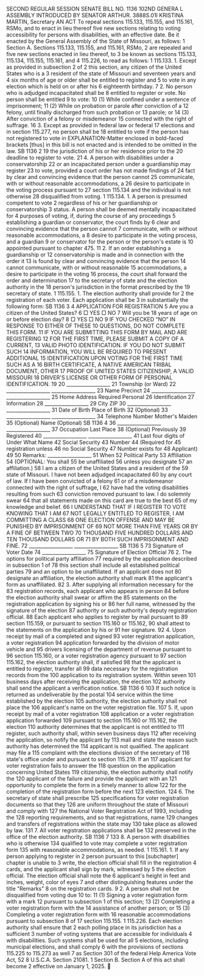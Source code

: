 SECOND REGULAR SESSION
SENATE BILL NO. 1136
102ND GENERA L ASSEMBLY
INTRODUCED BY SENATOR ARTHUR.
3888S.01I KRISTINA MARTIN, Secretary
AN ACT
To repeal sections 115.133, 115.155, and 115.161, RSMo, and to enact in lieu thereof five new
sections relating to voting accessibility for persons with disabilities, with an effective
date.
Be it enacted by the General Assembly of the State of Missouri, as follows:
1 Section A. Sections 115.133, 115.155, and 115.161, RSMo,
2 are repealed and five new sections enacted in lieu thereof, to
3 be known as sections 115.133, 115.134, 115.155, 115.161, and
4 115.226, to read as follows:
1 115.133. 1. Except as provided in subsection 2 of
2 this section, any citizen of the United States who is a
3 resident of the state of Missouri and seventeen years and
4 six months of age or older shall be entitled to register and
5 to vote in any election which is held on or after his
6 eighteenth birthday.
7 2. No person who is adjudged incapacitated shall be
8 entitled to register or vote. No person shall be entitled
9 to vote:
10 (1) While confined under a sentence of imprisonment;
11 (2) While on probation or parole after conviction of a
12 felony, until finally discharged from such probation or
13 parole; or
14 (3) After conviction of a felony or misdemeanor
15 connected with the right of suffrage.
16 3. Except as provided in federal law or federal
17 elections and in section 115.277, no person shall be
18 entitled to vote if the person has not registered to vote in
EXPLANATION-Matter enclosed in bold-faced brackets [thus] in this bill is not enacted
and is intended to be omitted in the law.
SB 1136 2
19 the jurisdiction of his or her residence prior to the
20 deadline to register to vote.
21 4. A person with disabilities under a conservatorship
22 or an incapacitated person under a guardianship may register
23 to vote, provided a court order has not made findings of
24 fact by clear and convincing evidence that the person cannot
25 communicate, with or without reasonable accommodations, a
26 desire to participate in the voting process pursuant to
27 section 115.134 and the individual is not otherwise
28 disqualified from voting.
1 115.134. 1. A person is presumed competent to vote
2 regardless of his or her guardianship or conservatorship
3 status. A person shall be deemed mentally incapacitated for
4 purposes of voting, if, during the course of any proceedings
5 establishing a guardian or conservator, the court finds by
6 clear and convincing evidence that the person cannot
7 communicate, with or without reasonable accommodations, a
8 desire to participate in the voting process, and a guardian
9 or conservator for the person or the person's estate is
10 appointed pursuant to chapter 475.
11 2. If an order establishing a guardianship or
12 conservatorship is made and in connection with the order it
13 is found by clear and convincing evidence that the person
14 cannot communicate, with or without reasonable
15 accommodations, a desire to participate in the voting
16 process, the court shall forward the order and determination
17 to the secretary of state and the election authority in the
18 person's jurisdiction in the format prescribed by the
19 secretary of state.
1 115.155. 1. The election authority shall provide for
2 the registration of each voter. Each application shall be
3 in substantially the following form:
SB 1136 3
4 APPLICATION FOR REGISTRATION
5 Are you a citizen of the United States?
6 □ YES □ NO
7 Will you be 18 years of age on or before election day?
8 □ YES □ NO
9 IF YOU CHECKED “NO” IN RESPONSE TO EITHER OF THESE
10 QUESTIONS, DO NOT COMPLETE THIS FORM.
11 IF YOU ARE SUBMITTING THIS FORM BY MAIL AND ARE REGISTERING
12 FOR THE FIRST TIME, PLEASE SUBMIT A COPY OF A CURRENT,
13 VALID PHOTO IDENTIFICATION. IF YOU DO NOT SUBMIT SUCH
14 INFORMATION, YOU WILL BE REQUIRED TO PRESENT ADDITIONAL
15 IDENTIFICATION UPON VOTING FOR THE FIRST TIME SUCH AS A
16 BIRTH CERTIFICATE, A NATIVE AMERICAN TRIBAL DOCUMENT, OTHER
17 PROOF OF UNITED STATES CITIZENSHIP, A VALID MISSOURI
18 DRIVER'S LICENSE OR OTHER FORM OF PERSONAL IDENTIFICATION.
19
20 __________________
21 Township (or Ward)
22 __________________ __________________
23 Name Precinct
24 __________________ __________________
25 Home Address Required Personal
26 Identification
27 Information
28 __________________
29 City ZIP
30 __________________ __________________
31 Date of Birth Place of Birth
32 (Optional)
33 __________________ __________________
34 Telephone Number Mother's Maiden
35 (Optional) Name (Optional)
SB 1136 4
36 __________________ __________________
37 Occupation Last Place
38 (Optional) Previously
39 Registered
40 __________________ __________________
41 Last four digits of Under What Name
42 Social Security
43 Number
44 (Required for
45 registration unless
46 no Social Security
47 Number exists for
48 Applicant)
49
50 Remarks: __________________
51 When
52 Political Party
53 Affiliation
54 (OPTIONAL: You shall
55 be unaffiliated
56 unless you designate
57 an affiliation.)
58 I am a citizen of the United States and a resident of the
59 state of Missouri. I have not been adjudged incapacitated
60 by any court of law. If I have been convicted of a felony
61 or of a misdemeanor connected with the right of suffrage, I
62 have had the voting disabilities resulting from such
63 conviction removed pursuant to law. I do solemnly swear
64 that all statements made on this card are true to the best
65 of my knowledge and belief.
66 I UNDERSTAND THAT IF I REGISTER TO VOTE KNOWING THAT I AM
67 NOT LEGALLY ENTITLED TO REGISTER, I AM COMMITTING A CLASS
68 ONE ELECTION OFFENSE AND MAY BE PUNISHED BY IMPRISONMENT OF
69 NOT MORE THAN FIVE YEARS OR BY A FINE OF BETWEEN TWO
70 THOUSAND FIVE HUNDRED DOLLARS AND TEN THOUSAND DOLLARS OR
71 BY BOTH SUCH IMPRISONMENT AND FINE.
72 __________________ __________________
SB 1136 5
73 Signature of Voter Date
74 __________________
75 Signature of Election Official
76 2. The options for political party affiliation
77 required by the application described in subsection 1 of
78 this section shall include all established political parties
79 and an option to be unaffiliated. If an applicant does not
80 designate an affiliation, the election authority shall mark
81 the applicant's form as unaffiliated.
82 3. After supplying all information necessary for the
83 registration records, each applicant who appears in person
84 before the election authority shall swear or affirm the
85 statements on the registration application by signing his or
86 her full name, witnessed by the signature of the election
87 authority or such authority's deputy registration official.
88 Each applicant who applies to register by mail pursuant to
89 section 115.159, or pursuant to section 115.160 or 115.162,
90 shall attest to the statements on the application by his or
91 her signature.
92 4. Upon receipt by mail of a completed and signed
93 voter registration application, a voter registration
94 application forwarded by the division of motor vehicle and
95 drivers licensing of the department of revenue pursuant to
96 section 115.160, or a voter registration agency pursuant to
97 section 115.162, the election authority shall, if satisfied
98 that the applicant is entitled to register, transfer all
99 data necessary for the registration records from the
100 application to its registration system. Within seven
101 business days after receiving the application, the election
102 authority shall send the applicant a verification notice.
SB 1136 6
103 If such notice is returned as undeliverable by the postal
104 service within the time established by the election
105 authority, the election authority shall not place the
106 applicant's name on the voter registration file.
107 5. If, upon receipt by mail of a voter registration
108 application or a voter registration application forwarded
109 pursuant to section 115.160 or 115.162, the election
110 authority determines that the applicant is not entitled to
111 register, such authority shall, within seven business days
112 after receiving the application, so notify the applicant by
113 mail and state the reason such authority has determined the
114 applicant is not qualified. The applicant may file a
115 complaint with the elections division of the secretary of
116 state's office under and pursuant to section 115.219. If an
117 applicant for voter registration fails to answer the
118 question on the application concerning United States
119 citizenship, the election authority shall notify the
120 applicant of the failure and provide the applicant with an
121 opportunity to complete the form in a timely manner to allow
122 for the completion of the registration form before the next
123 election.
124 6. The secretary of state shall prescribe
125 specifications for voter registration documents so that they
126 are uniform throughout the state of Missouri and comply with
127 the National Voter Registration Act of 1993, including the
128 reporting requirements, and so that registrations, name
129 changes and transfers of registrations within the state may
130 take place as allowed by law.
131 7. All voter registration applications shall be
132 preserved in the office of the election authority.
SB 1136 7
133 8. A person with disabilities who is otherwise
134 qualified to vote may complete a voter registration form
135 with reasonable accommodations, as needed.
1 115.161. 1. If any person applying to register in
2 person pursuant to this [subchapter] chapter is unable to
3 write, the election official shall fill in the registration
4 cards, and the applicant shall sign by mark, witnessed by
5 the election official. The election official shall note the
6 applicant's height in feet and inches, weight, color of eyes
7 and other distinguishing features under the title "Remarks"
8 on the registration cards.
9 2. A person shall not be disqualified from voting due
10 to:
11 (1) Signing a voter registration form with a mark
12 pursuant to subsection 1 of this section;
13 (2) Completing a voter registration form with the
14 assistance of another person; or
15 (3) Completing a voter registration form with
16 reasonable accommodations pursuant to subsection 8 of
17 section 115.155.
1 115.226. Each election authority shall ensure that
2 each polling place in its jurisdiction has a sufficient
3 number of voting systems that are accessible for individuals
4 with disabilities. Such systems shall be used for all
5 elections, including municipal elections, and shall comply
6 with the provisions of sections 115.225 to 115.273 as well
7 as Section 301 of the federal Help America Vote Act, 52
8 U.S.C.A. Section 21081.
1 Section B. Section A of this act shall become
2 effective on January 1, 2025.
